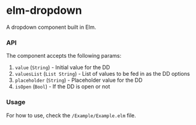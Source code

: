 # elm-dropdown

A dropdown component built in Elm.

### API

The component accepts the following params:

1. `value` (`String`) - Initial value for the DD
1. `valuesList` (`List String`) - List of values to be fed in as the DD options
1. `placeholder` (`String`) - Placeholder value for the DD
1. `isOpen` (`Bool`) - If the DD is open or not

### Usage

For how to use, check the `/Example/Example.elm` file.